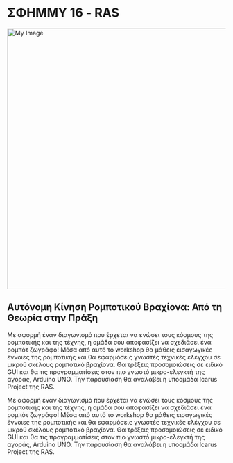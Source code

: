 # ΣΦΗΜΜΥ 16 - RAS

<img src="https://i.imgur.com/7CiEBBA.jpg" alt="My Image" width="600">

## **Αυτόνομη Κίνηση Ρομποτικού Βραχίονα: Από τη Θεωρία στην Πράξη**
Με αφορμή έναν διαγωνισμό που έρχεται να ενώσει τους κόσμους της ρομποτικής και της τέχνης, η ομάδα σου αποφασίζει να σχεδιάσει ένα ρομπότ ζωγράφο! Μέσα από αυτό το workshop θα μάθεις εισαγωγικές έννοιες της ρομποτικής και θα εφαρμόσεις γνωστές τεχνικές ελέγχου σε μικρού σκέλους ρομποτικό βραχίονα. Θα τρέξεις προσομοιώσεις σε ειδικό GUI και θα τις προγραμματίσεις στον πιο γνωστό μικρο-ελεγκτή της αγοράς, Arduino UNO. Την παρουσίαση θα αναλάβει η υποομάδα Icarus Project της RAS.

Με αφορμή έναν διαγωνισμό που έρχεται να ενώσει τους κόσμους της ρομποτικής και της τέχνης, η ομάδα σου αποφασίζει να σχεδιάσει ένα ρομπότ ζωγράφο! Μέσα από αυτό το workshop θα μάθεις εισαγωγικές έννοιες της ρομποτικής και θα εφαρμόσεις γνωστές τεχνικές ελέγχου σε μικρού σκέλους ρομποτικό βραχίονα. Θα τρέξεις προσομοιώσεις σε ειδικό GUI και θα τις προγραμματίσεις στον πιο γνωστό μικρο-ελεγκτή της αγοράς, Arduino UNO. Την παρουσίαση θα αναλάβει η υποομάδα Icarus Project της RAS.
